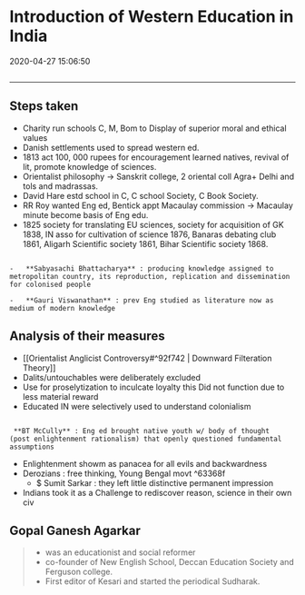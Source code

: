 # Introduction of Western Education in India
2020-04-27 15:06:50
```toc
```
---

## Steps taken
-   Charity run schools C, M, Bom to Display of superior moral and ethical values
-   Danish settlements used to spread western ed.
-   1813 act 100, 000 rupees for encouragement learned natives, revival of lit, promote knowledge of sciences.
-   Orientalist philosophy -> Sanskrit college, 2 oriental coll Agra+ Delhi and tols and madrassas.
-   David Hare estd school in C, C school Society, C Book Society.
-   RR Roy wanted Eng ed, Bentick appt Macaulay commission -> Macaulay minute become basis of Eng edu.
-   1825 society for translating EU sciences, society for acquisition of GK 1838, IN asso for cultivation of science 1876, Banaras debating club 1861, Aligarh Scientific society 1861, Bihar Scientific society 1868.


```ad-Views

-   **Sabyasachi Bhattacharya** : producing knowledge assigned to metropolitan country, its reproduction, replication and dissemination for colonised people

-   **Gauri Viswanathan** : prev Eng studied as literature now as medium of modern knowledge

```

## Analysis of their measures
- [[Orientalist Anglicist Controversy#^92f742 | Downward Filteration Theory]]
-   Dalits/untouchables were deliberately excluded
-   Use for proselytization to inculcate loyalty this Did not function due to less material reward
- Educated IN were selectively used to understand colonialism

```ad-Views

 **BT McCully** : Eng ed brought native youth w/ body of thought  (post enlightenment rationalism) that openly questioned fundamental assumptions

```
-   Enlightenment showm as panacea for all evils and backwardness
-   Derozians : free thinking, Young Bengal movt ^63368f
    - $ Sumit Sarkar : they left little distinctive permanent impression
-  Indians took it as a Challenge to rediscover reason, science in their own civ

## Gopal Ganesh Agarkar 
> -   was an educationist and social reformer
> -   co-founder of New English School, Deccan Education Society and Ferguson college.
> -   First editor of Kesari and started the periodical Sudharak.

